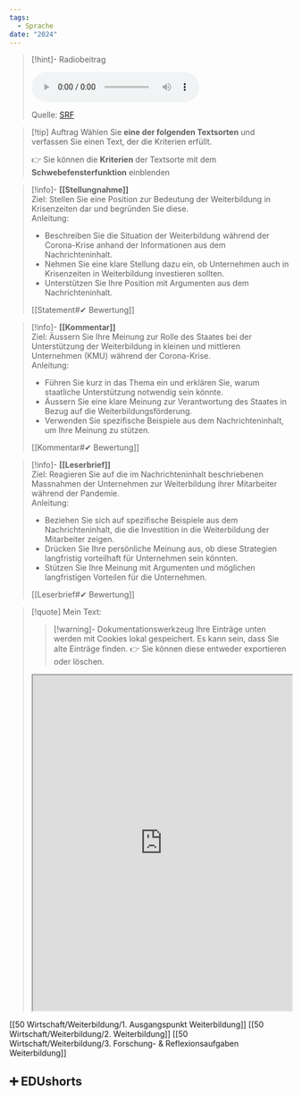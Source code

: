 ```yaml
---
tags:
  - Sprache
date: "2024"
---
```

>[!hint]- Radiobeitrag
>
><audio controls><source src="https://download-media.srf.ch/world/audio/Rendez-vous-radio/2021/06/Rendez-vous_04-06-2021-1230.mp3"></audio>
>
>Quelle: [SRF](https://www.srf.ch/play/radio/redirect/detail/26c81976-9f36-4c89-b476-09a4410f9077)

>[!tip] Auftrag
>Wählen Sie **eine der folgenden Textsorten** und verfassen Sie einen Text, der die Kriterien erfüllt.
>
>👉 Sie können die **Kriterien** der Textsorte mit dem **Schwebefensterfunktion** einblenden

>[!info]- **[[Stellungnahme]]**  
>Ziel: Stellen Sie eine Position zur Bedeutung der Weiterbildung in Krisenzeiten dar und begründen Sie diese.  
>Anleitung:  
>- Beschreiben Sie die Situation der Weiterbildung während der Corona-Krise anhand der Informationen aus dem Nachrichteninhalt.  
>- Nehmen Sie eine klare Stellung dazu ein, ob Unternehmen auch in Krisenzeiten in Weiterbildung investieren sollten.  
>- Unterstützen Sie Ihre Position mit Argumenten aus dem Nachrichteninhalt.  
>
>[[Statement#✔ Bewertung]]

>[!info]- **[[Kommentar]]**  
>Ziel: Äussern Sie Ihre Meinung zur Rolle des Staates bei der Unterstützung der Weiterbildung in kleinen und mittleren Unternehmen (KMU) während der Corona-Krise.  
>Anleitung:  
>- Führen Sie kurz in das Thema ein und erklären Sie, warum staatliche Unterstützung notwendig sein könnte.  
>- Äussern Sie eine klare Meinung zur Verantwortung des Staates in Bezug auf die Weiterbildungsförderung.  
>- Verwenden Sie spezifische Beispiele aus dem Nachrichteninhalt, um Ihre Meinung zu stützen.  
>
>[[Kommentar#✔ Bewertung]]

>[!info]- **[[Leserbrief]]**  
>Ziel: Reagieren Sie auf die im Nachrichteninhalt beschriebenen Massnahmen der Unternehmen zur Weiterbildung ihrer Mitarbeiter während der Pandemie.  
>Anleitung:  
>- Beziehen Sie sich auf spezifische Beispiele aus dem Nachrichteninhalt, die die Investition in die Weiterbildung der Mitarbeiter zeigen.  
>- Drücken Sie Ihre persönliche Meinung aus, ob diese Strategien langfristig vorteilhaft für Unternehmen sein könnten.  
>- Stützen Sie Ihre Meinung mit Argumenten und möglichen langfristigen Vorteilen für die Unternehmen.  
>
>[[Leserbrief#✔ Bewertung]]

 
   >[!quote] Mein Text:
>>[!warning]- Dokumentationswerkzeug 
>Ihre Einträge unten werden mit Cookies lokal gespeichert. Es kann sein, dass Sie alte Einträge finden. 
>👉 Sie können diese entweder exportieren oder löschen.
>
><iframe width="100%" height="600" src="https://app.Lumi.education/run/KWcs8f" allowfullscreen allow="geolocation *; autoplay; encrypted-media"></iframe>


[[50 Wirtschaft/Weiterbildung/1. Ausgangspunkt Weiterbildung]]
[[50 Wirtschaft/Weiterbildung/2. Weiterbildung]]
[[50 Wirtschaft/Weiterbildung/3. Forschung- & Reflexionsaufgaben Weiterbildung]]

## ➕ EDUshorts
